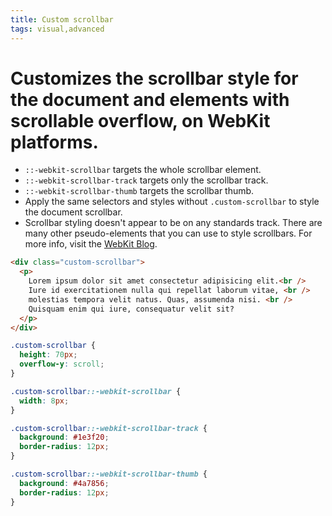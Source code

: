 ```yaml
---
title: Custom scrollbar
tags: visual,advanced
---
```


# Customizes the scrollbar style for the document and elements with scrollable overflow, on WebKit platforms.

- `::-webkit-scrollbar` targets the whole scrollbar element.
- `::-webkit-scrollbar-track` targets only the scrollbar track.
- `::-webkit-scrollbar-thumb` targets the scrollbar thumb.
- Apply the same selectors and styles without `.custom-scrollbar` to style the document scrollbar.
- Scrollbar styling doesn't appear to be on any standards track. There are many other pseudo-elements that you can use to style scrollbars. For more info, visit the [WebKit Blog](https://webkit.org/blog/363/styling-scrollbars/).

```html
<div class="custom-scrollbar">
  <p>
    Lorem ipsum dolor sit amet consectetur adipisicing elit.<br />
    Iure id exercitationem nulla qui repellat laborum vitae, <br />
    molestias tempora velit natus. Quas, assumenda nisi. <br />
    Quisquam enim qui iure, consequatur velit sit?
  </p>
</div>
```

```css
.custom-scrollbar {
  height: 70px;
  overflow-y: scroll;
}

.custom-scrollbar::-webkit-scrollbar {
  width: 8px;
}

.custom-scrollbar::-webkit-scrollbar-track {
  background: #1e3f20;
  border-radius: 12px;
}

.custom-scrollbar::-webkit-scrollbar-thumb {
  background: #4a7856;
  border-radius: 12px;
}
```
